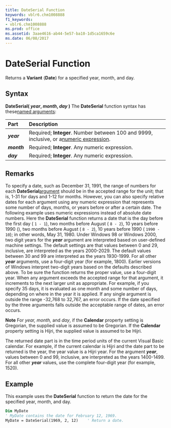 ```yaml
---
title: DateSerial Function
keywords: vblr6.chm1008888
f1_keywords:
- vblr6.chm1008888
ms.prod: office
ms.assetid: 3aae4616-ab44-5e57-ba10-1d5ca1659c6e
ms.date: 06/08/2017
---
```



# DateSerial Function



Returns a  **Variant** (**Date**) for a specified year, month, and day.

## Syntax

**DateSerial( _year_, _month_, _day_ )**
The  **DateSerial** function syntax has these[named arguments](../../Glossary/vbe-glossary.md#named-argument):


|**Part**|**Description**|
|:-----|:-----|
|**_year_**|Required;  **Integer**. Number between 100 and 9999, inclusive, or a[numeric expression](../../Glossary/vbe-glossary.md#numeric-expression).|
|**_month_**|Required;  **Integer**. Any numeric expression.|
|**_day_**|Required;  **Integer**. Any numeric expression.|

## Remarks

To specify a date, such as December 31, 1991, the range of numbers for each  **DateSerial**[argument](../../Glossary/vbe-glossary.md#argument) should be in the accepted range for the unit; that is, 1-31 for days and 1-12 for months. However, you can also specify relative dates for each argument using any numeric expression that represents some number of days, months, or years before or after a certain date.
The following example uses numeric expressions instead of absolute date numbers. Here the  **DateSerial** function returns a date that is the day before the first day ( `1 - 1`), two months before August ( `8 - 2`), 10 years before 1990 (), two months before August ( `8 - 2`), 10 years before 1990 ( `1990 - 10`); in other words, May 31, 1980.
Under Windows 98 or Windows 2000, two digit years for the  **_year_** argument are interpreted based on user-defined machine settings. The default settings are that values between 0 and 29, inclusive, are interpreted as the years 2000-2029. The default values between 30 and 99 are interpreted as the years 1930-1999. For all other **_year_** arguments, use a four-digit year (for example, 1800).
Earlier versions of Windows interpret two-digit years based on the defaults described above. To be sure the function returns the proper value, use a four-digit year.
When any argument exceeds the accepted range for that argument, it increments to the next larger unit as appropriate. For example, if you specify 35 days, it is evaluated as one month and some number of days, depending on where in the year it is applied. If any single argument is outside the range -32,768 to 32,767, an error occurs. If the date specified by the three arguments falls outside the acceptable range of dates, an error occurs.

 **Note**  For  _year, month,_ and _day_, if the **Calendar** property setting is Gregorian, the supplied value is assumed to be Gregorian. If the **Calendar** property setting is Hijri, the supplied value is assumed to be Hijri.

The returned date part is in the time period units of the current Visual Basic calendar. For example, if the current calendar is Hijri and the date part to be returned is the year, the year value is a Hijri year. For the argument  **_year_**, values between 0 and 99, inclusive, are interpreted as the years 1400-1499. For all other **_year_** values, use the complete four-digit year (for example, 1520).

## Example

This example uses the  **DateSerial** function to return the date for the specified year, month, and day.


```vb
Dim MyDate
' MyDate contains the date for February 12, 1969.
MyDate = DateSerial(1969, 2, 12)    ' Return a date.


```


